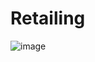 # Retailing

![image](https://github.com/user-attachments/assets/2c8bdf4f-5b78-421e-91f4-fcfe2497a431)
